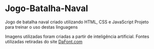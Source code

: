 # Jogo-Batalha-Naval
Jogo de batalha naval criado utilizando HTML, CSS e JavaScript
Projeto para treinar o uso destas linguagens

Imagens utilizadas foram criadas a partir de inteligência artificial.
Fontes utilizadas retiradas do site [DaFont.com](https://www.dafont.com/pt/)